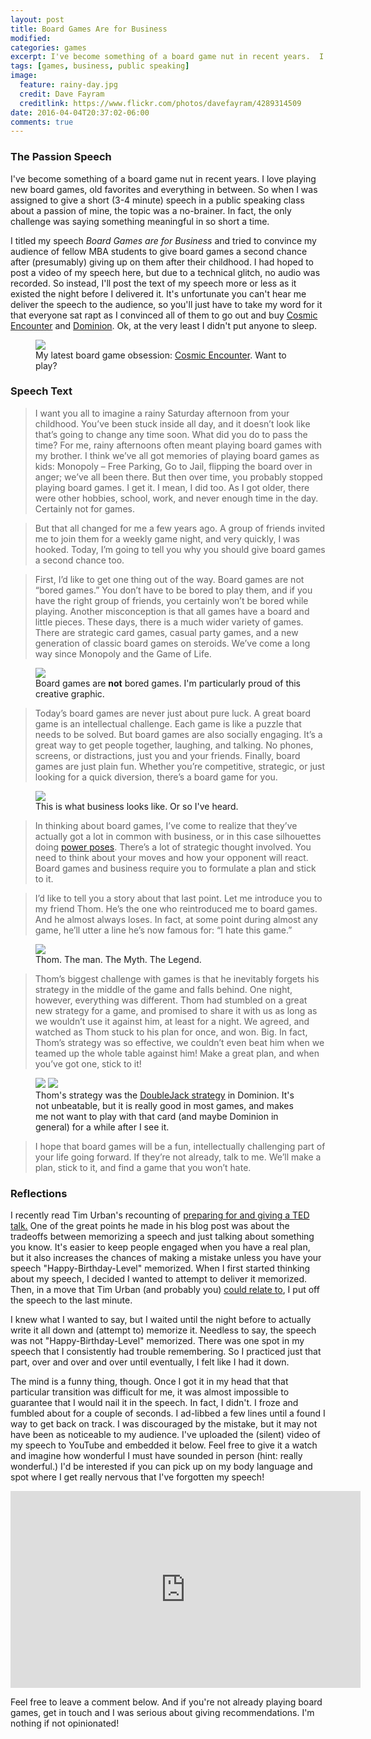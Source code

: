 ```yaml
---
layout: post
title: Board Games Are for Business
modified:
categories: games
excerpt: I've become something of a board game nut in recent years.  I love playing new board games, old favorites and everything in between.  So when I was assigned to give a short (3-4 minute) speech in a public speaking class about a passion of mine, the topic was a no-brainer.
tags: [games, business, public speaking]
image:
  feature: rainy-day.jpg
  credit: Dave Fayram
  creditlink: https://www.flickr.com/photos/davefayram/4289314509
date: 2016-04-04T20:37:02-06:00
comments: true
---
```


### The Passion Speech

I've become something of a board game nut in recent years.  I love playing new board games, old favorites and everything in between.  So when I was assigned to give a short (3-4 minute) speech in a public speaking class about a passion of mine, the topic was a no-brainer.  In fact, the only challenge was saying something meaningful in so short a time.

I titled my speech *Board Games are for Business* and tried to convince my audience of fellow MBA students to give board games a second chance after (presumably) giving up on them after their childhood.  I had hoped to post a video of my speech here, but due to a technical glitch, no audio was recorded.  So instead, I'll post the text of my speech more or less as it existed the night before I delivered it.  It's unfortunate you can't hear me deliver the speech to the audience, so you'll just have to take my word for it that everyone sat rapt as I convinced all of them to go out and buy [Cosmic Encounter](http://amzn.to/1PQWk9O) and [Dominion](http://amzn.to/1qqMLdc).  Ok, at the very least I didn't put anyone to sleep.
<figure>
<a href="http://amzn.to/1PQWk9O"><img border="0" src="//ws-na.amazon-adsystem.com/widgets/q?_encoding=UTF8&ASIN=1589944968&Format=_SL250_&ID=AsinImage&MarketPlace=US&ServiceVersion=20070822&WS=1&tag=ref307586-20" ></a>
<figcaption>My latest board game obsession: <a href="http://amzn.to/1PQWk9O">Cosmic Encounter</a>.  Want to play? </figcaption>
</figure>

### Speech Text

> I want you all to imagine a rainy Saturday afternoon from your childhood.  You’ve been stuck inside all day, and it doesn’t look like that’s going to change any time soon.  What did you do to pass the time?  For me, rainy afternoons often meant playing board games with my brother.  I think we’ve all got memories of playing board games as kids: Monopoly – Free Parking, Go to Jail, flipping the board over in anger; we’ve all been there.  But then over time, you probably stopped playing board games.  I get it.  I mean, I did too.  As I got older, there were other hobbies, school, work, and never enough time in the day.  Certainly not for games.

> But that all changed for me a few years ago.  A group of friends invited me to join them for a weekly game night, and very quickly, I was hooked.  Today, I’m going to tell you why you should give board games a second chance too.

> First, I’d like to get one thing out of the way.  Board games are not “bored games.”  You don’t have to be bored to play them, and if you have the right group of friends, you certainly won’t be bored while playing.  Another misconception is that all games have a board and little pieces.  These days, there is a much wider variety of games.  There are strategic card games, casual party games, and a new generation of classic board games on steroids.  We’ve come a long way since Monopoly and the Game of Life.

<figure>
<img src="/images/bored-games.png">
<figcaption>Board games are <b>not</b> bored games.  I'm particularly proud of this creative graphic.</figcaption>
</figure>

> Today’s board games are never just about pure luck.  A great board game is an intellectual challenge.  Each game is like a puzzle that needs to be solved.  But board games are also socially engaging.  It’s a great way to get people together, laughing, and talking.  No phones, screens, or distractions, just you and your friends.  Finally, board games are just plain fun.  Whether you’re competitive, strategic, or just looking for a quick diversion, there’s a board game for you.

<figure>
<img src = "/images/business.jpg">
<figcaption>This is what business looks like.  Or so I've heard.</figcaption>
</figure>

> In thinking about board games, I’ve come to realize that they’ve actually got a lot in common with business, or in this case silhouettes doing [power poses](https://www.youtube.com/watch?v=Ks-_Mh1QhMc). There’s a lot of strategic thought involved.  You need to think about your moves and how your opponent will react.  Board games and business require you to formulate a plan and stick to it.

> I’d like to tell you a story about that last point.  Let me introduce you to my friend Thom.  He’s the one who reintroduced me to board games.  And he almost always loses.  In fact, at some point during almost any game, he’ll utter a line he’s now famous for: “I hate this game.”

<figure>
<img src="/images/boyer-head.jpg">
<figcaption>Thom.  The man.  The Myth.  The Legend.</figcaption>
</figure>

 > Thom’s biggest challenge with games is that he inevitably forgets his strategy in the middle of the game and falls behind. One night, however, everything was different.  Thom had stumbled on a great new strategy for a game, and promised to share it with us as long as we wouldn’t use it against him, at least for a night.  We agreed, and watched as Thom stuck to his plan for once, and won.  Big.  In fact, Thom’s strategy was so effective, we couldn’t even beat him when we teamed up the whole table against him!  Make a great plan, and when you’ve got one, stick to it!

 <figure><img src="/images/jackofalltrades.jpg" class="small-image">
 <img src="/images/jackofalltrades.jpg" class="small-image">
 <figcaption>Thom's strategy was the <a href="http://wiki.dominionstrategy.com/index.php/DoubleJack">DoubleJack strategy</a> in Dominion.  It's not unbeatable, but it is really good in most games, and makes me not want to play with that card (and maybe Dominion in general) for a while after I see it.</figcaption></figure>

 > I hope that board games will be a fun, intellectually challenging part of your life going forward.  If they’re not already, talk to me.  We’ll make a plan, stick to it, and find a game that you won’t hate.

### Reflections
I recently read Tim Urban's recounting of [preparing for and giving a TED talk.](http://waitbutwhy.com/2016/03/doing-a-ted-talk-the-full-story.html)  One of the great points he made in his blog post was about the tradeoffs between memorizing a speech and just talking about something you know.  It's easier to keep people engaged when you have a real plan, but it also increases the chances of making a mistake unless you have your speech "Happy-Birthday-Level" memorized.  When I first started thinking about my speech, I decided I wanted to attempt to deliver it memorized.  Then, in a move that Tim Urban (and probably you) [could relate to](http://waitbutwhy.com/2016/03/my-ted-talk.html), I put off the speech to the last minute.

I knew what I wanted to say, but I waited until the night before to actually write it all down and (attempt to) memorize it.  Needless to say, the speech was not "Happy-Birthday-Level" memorized.  There was one spot in my speech that I consistently had trouble remembering.  So I practiced just that part, over and over and over until eventually, I felt like I had it down.

The mind is a funny thing, though.  Once I got it in my head that that particular transition was difficult for me, it was almost impossible to guarantee that I would nail it in the speech.  In fact, I didn't.  I froze and fumbled about for a couple of seconds. I ad-libbed a few lines until a found I way to get back on track.  I was discouraged by the mistake, but it may not have been as noticeable to my audience.  I've uploaded the (silent) video of my speech to YouTube and embedded it below.  Feel free to give it a watch and imagine how wonderful I must have sounded in person (hint: really wonderful.)  I'd be interested if you can pick up on my body language and spot where I get really nervous that I've forgotten my speech!

 <iframe width="560" height="315" src="https://www.youtube.com/embed/pLuYK6hLJM8" frameborder="0" allowfullscreen></iframe>

Feel free to leave a comment below.  And if you're not already playing board games, get in touch and I was serious about giving recommendations.  I'm nothing if not opinionated!
